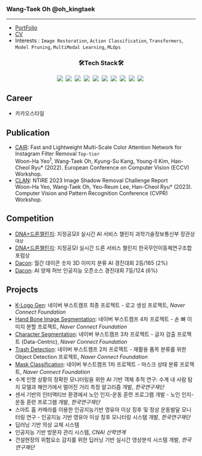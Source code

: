 ### Wang-Taek Oh @oh_kingtaek
- - -
* [PortFolio](https://ohkingtaek.github.io/)<br>
* [CV](https://docs.google.com/document/d/1-iZd9iQa5n-YG5HDDBT6QmNIyrnlgUGLl66bKXpdJZ4/edit?usp=sharing)<br>
* Interests : `Image Restoration`, `Action Classification`, `Transformers`, `Model Pruning`, `MultiModal Learning`, `MLOps`


<h3 align="center"> 🛠️Tech Stack🛠️️ </h3>

<p align="center">
<img src="https://img.shields.io/badge/python-3670A0?style=for-the-badge&logo=python&logoColor=ffdd54"/></a>&nbsp 
<img src="https://img.shields.io/badge/PyTorch-%23EE4C2C.svg?style=for-the-badge&logo=PyTorch&logoColor=white"/></a>&nbsp
<img src="https://img.shields.io/badge/Apache%20Airflow-017CEE?style=for-the-badge&logo=Apache%20Airflow&logoColor=white"/></a>&nbsp
<img src="https://img.shields.io/badge/Apache%20Spark-FDEE21?style=flat-square&logo=apachespark&logoColor=black"/></a>&nbsp
<img src="https://img.shields.io/badge/AWS-%23FF9900.svg?style=for-the-badge&logo=amazon-aws&logoColor=white"/></a>&nbsp
<img src="https://img.shields.io/badge/Qt-%23217346.svg?style=for-the-badge&logo=Qt&logoColor=white"/></a>&nbsp
<img src="https://img.shields.io/badge/react-%2320232a.svg?style=for-the-badge&logo=react&logoColor=%2361DAFB"/></a>&nbsp
<img src="https://img.shields.io/badge/FastAPI-005571?style=for-the-badge&logo=fastapi"/></a>&nbsp
<img src="https://img.shields.io/badge/Slack-4A154B?style=for-the-badge&logo=slack&logoColor=white"/></a>&nbsp
<img src="https://img.shields.io/badge/jira-%230A0FFF.svg?style=for-the-badge&logo=jira&logoColor=white"/></a>&nbsp

## Career
* 카카오스타일

## Publication
* [CAIR](https://arxiv.org/abs/2208.14039): Fast and Lightweight Multi-Scale Color Attention Network for Instagram Filter Removal `Top-tier` <br>
Woon-Ha Yeo<sup>1</sup>, Wang-Taek Oh, Kyung-Su Kang, Young-Il Kim, Han-Cheol Ryu* (2022). European Conference on Computer Vision (ECCV) Workshop.
* [CLAN](https://openaccess.thecvf.com/content/CVPR2023W/NTIRE/papers/Vasluianu_NTIRE_2023_Image_Shadow_Removal_Challenge_Report_CVPRW_2023_paper.pdf): NTIRE 2023 Image Shadow Removal Challenge Report <br>
Woon-Ha Yeo, Wang-Taek Oh, Yeo-Reum Lee, Han-Cheol Ryu* (2023). Computer Vision and Pattern Recognition Conference (CVPR) Workshop.

## Competition
* [DNA+드론챌린지](http://challenge-dnadrone.com): 지정공모II 실시간 AI 서비스 챌린지 과학기술정보통신부 장관상 `대상`
* [DNA+드론챌린지](http://challenge-dnadrone.com): 지정공모I 실시간 드론 서비스 챌린지 한국무인이동체연구조합 포럼상
* [Dacon](https://dacon.io/competitions/official/235951/overview/description): 월간 데이콘 숫자 3D 이미지 분류 AI 경진대회 2등/165 (2%)
* [Dacon](https://dacon.io/competitions/official/235977/overview/description): AI 양재 허브 인공지능 오픈소스 경진대회 7등/124 (6%)

## Projects
* [K-Logo Gen](https://github.com/boostcampaitech6/level2-3-cv-finalproject-cv-09): 네이버 부스트캠프 최종 프로젝트 - 로고 생성 프로젝트, *Naver Connect Foundation*
* [Hand Bone Image Segmentation](https://github.com/boostcampaitech6/level2-cv-semanticsegmentation-cv-09): 네이버 부스트캠프 4차 프로젝트 - 손 뼈 이미지 분할 프로젝트, *Naver Connect Foundation*
* [Character Segmentation](https://github.com/boostcampaitech6/level2-cv-datacentric-cv-09): 네이버 부스트캠프 3차 프로젝트 - 글자 검출 프로젝트 (Data-Centric), *Naver Connect Foundation*
* [Trash Detection](https://github.com/boostcampaitech6/level2-objectdetection-cv-09): 네이버 부스트캠프 2차 프로젝트 - 재활용 품목 분류를 위한 Object Detection 프로젝트, *Naver Connect Foundation*
* [Mask Classification](https://github.com/boostcampaitech6/level1-imageclassification-cv-07): 네이버 부스트캠프 1차 프로젝트 - 마스크 상태 분류 프로젝트, *Naver Connect Foundation*
* 수계 인명 상황의 정확한 모니터링을 위한 AI 기반 객체 추적 연구: 수계 내 사람 탐지 모델과 해안가에서 떨어진 거리 측정 알고리즘 개발, *한국연구재단*
* 센서 기반의 인터액티브 환경에서 노인 인지-운동 훈련 프로그램 개발 - 노인 인지-운동 훈련 프로그램 개발, *한국연구재단*
* 스마트 홈 카메라를 이용한 인공지능기반 영유아 이상 징후 및 정상 운동발달 모니터링 연구 - 인공지능 기반 영유아 이상 징후 모니터링 시스템 개발, *한국연구재단*
* 딥러닝 기반 의상 교체 시스템
* 인공지능 기반 방문자 관리 시스템, *CNAI 산학연계*
* 건설현장의 위험요소 감지를 위한 딥러닝 기반 실시간 영상분석 시스템 개발, *한국연구재단*


